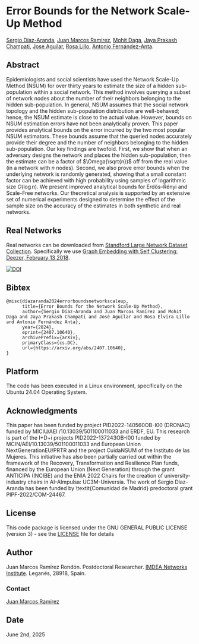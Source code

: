 # Error Bounds for the Network Scale-Up Method

[Sergio Díaz-Aranda](https://networks.imdea.org/team/imdea-networks-team/people/sergio-diaz-aranda/), [Juan Marcos Ramirez](https://juanmarcosramirez.github.io/), [Mohit Daga](https://www.kth.se/profile/mdaga), [Jaya Prakash Champati](https://www.uvic.ca/ecs/computerscience/people/faculty/profiles/champati-jaya.php), [Jose Aguilar](https://networks.imdea.org/team/imdea-networks-team/people/jose-aguilar/), [Rosa Lillo](https://halweb.uc3m.es/esp/Personal/personas/rlillo/research.html), [Antonio Fernández-Anta](https://software.imdea.org/es/people/antonio.fernandez/).

## Abstract

Epidemiologists and social scientists have used the Network Scale-Up Method (NSUM) for over thirty years to estimate the size of a hidden sub-population within a social network. This method involves querying a subset of network nodes about the number of their neighbors belonging to the hidden sub-population. In general, NSUM assumes that the social network topology and the hidden sub-population distribution are well-behaved; hence, the NSUM estimate is close to the actual value. However, bounds on NSUM estimation errors have not been analytically proven. This paper provides analytical bounds on the error incurred by the two most popular NSUM estimators. These bounds assume that the queried nodes accurately provide their degree and the number of neighbors belonging to the hidden sub-population. Our key findings are twofold. First, we show that when an adversary designs the network and places the hidden sub-population, then the estimate can be a factor of $\Omega(\sqrt{n})$ off from the real value (in a network with $n$ nodes). Second, we also prove error bounds when the underlying network is randomly generated, showing that a small constant factor can be achieved with high probability using samples of logarithmic size $O(\log n)$. We present improved analytical bounds for Erdős–Rényi and Scale-Free networks. Our theoretical analysis is supported by an extensive set of numerical experiments designed to determine the effect of the sample size on the accuracy of the estimates in both synthetic and real networks.

## Real Networks

Real networks can be downloaded from [Standford Large Network Dataset Collection](https://snap.stanford.edu/data/). Specifically we use [Graph Embedding with Self Clustering: Deezer, February 13 2018](https://snap.stanford.edu/data/gemsec-Deezer.html).

[![DOI](https://zenodo.org/badge/994663840.svg)](https://doi.org/10.5281/zenodo.15575415)


## Bibtex

```
@misc{díazaranda2024errorboundsnetworkscaleup,
      title={Error Bounds for the Network Scale-Up Method}, 
      author={Sergio Díaz-Aranda and Juan Marcos Ramírez and Mohit Daga and Jaya Prakash Champati and José Aguilar and Rosa Elvira Lillo and Antonio Fernández Anta},
      year={2024},
      eprint={2407.10640},
      archivePrefix={arXiv},
      primaryClass={cs.DC},
      url={https://arxiv.org/abs/2407.10640}, 
}
```

## Platform

The code has been executed in a Linux environment, specifically on the Ubuntu 24.04 Operating System.

## Acknowledgments

This paper has been funded by project PID2022-140560OB-I00 (DRONAC) funded by MICIU/AEI /10.13039/501100011033 and ERDF, EU. This research is part of the I+D+i projects PID2022-137243OB-I00 funded by MCIN/AEI/10.13039/501100011033 and European Union NextGenerationEU/PRTR and the project CuidaNSUM of the Instituto de las Mujeres. This initiative has also been partially carried out within the framework of the Recovery, Transformation and Resilience Plan funds, financed by the European Union (Next Generation) through the grant ANTICIPA (INCIBE) and the ENIA 2022 Chairs for the creation of university-industry chairs in AI-AImpulsa: UC3M-Universia. The work of Sergio Díaz-Aranda has been funded by \textit{Comunidad de Madrid} predoctoral grant PIPF-2022/COM-24467.

## License

This code package is licensed under the GNU GENERAL PUBLIC LICENSE (version 3) - see the [LICENSE](LICENSE) file for details


## Author

Juan Marcos Ramírez Rondón. Postdoctoral Researcher. [IMDEA Networks Institute](https://networks.imdea.org/es/). Leganés, 28918, Spain. 


### Contact

[Juan Marcos Ramirez](juan.ramirez@imdea.org)

## Date

June 2nd, 2025
